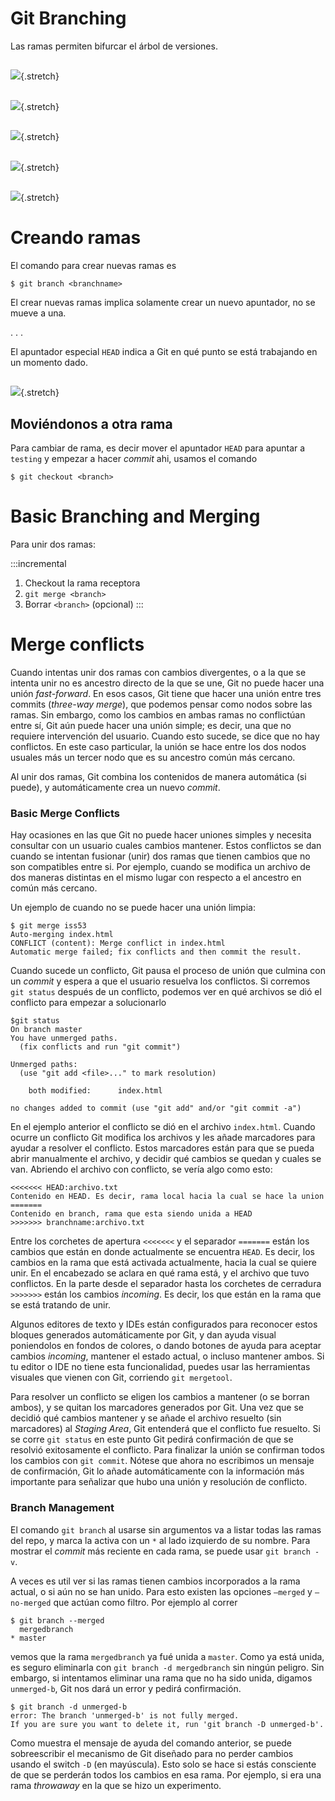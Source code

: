 # Git Branching

Las ramas permiten bifurcar el árbol de versiones.

##

![](figs/timeline1.png){.stretch}

##

![](figs/timeline2.png){.stretch}

##

![](figs/timeline3.png){.stretch}

##

![](figs/timeline4.png){.stretch}

##

![](figs/timeline5.png){.stretch}

# Creando ramas

El comando para crear nuevas ramas es

    $ git branch <branchname>

El crear nuevas ramas implica solamente crear un nuevo apuntador, no
se mueve a una.

. . .

El apuntador especial `HEAD` indica a Git en qué punto se está
trabajando en un momento dado.

##

![](figs/head-to-master.png){.stretch}

## Moviéndonos a otra rama

Para cambiar de rama, es decir mover el apuntador `HEAD` para apuntar a
`testing` y empezar a hacer *commit* ahi, usamos el comando

    $ git checkout <branch>

# Basic Branching and Merging

Para unir dos ramas:

:::incremental
1. Checkout la rama receptora
2. `git merge <branch>`
3. Borrar `<branch>` (opcional)
:::

# Merge conflicts

Cuando intentas unir dos ramas con cambios divergentes, o a la que se
intenta unir no es ancestro directo de la que se une, Git no puede hacer
una unión *fast-forward*. En esos casos, Git tiene que hacer una unión
entre tres commits (*three-way merge*), que podemos pensar como nodos
sobre las ramas. Sin embargo, como los cambios en ambas ramas no
conflictúan entre sí, Git aún puede hacer una unión simple; es decir,
una que no requiere intervención del usuario. Cuando esto sucede, se
dice que no hay conflictos. En este caso particular, la unión se hace
entre los dos nodos usuales más un tercer nodo que es su ancestro común
más cercano.

Al unir dos ramas, Git combina los contenidos de manera automática (si
puede), y automáticamente crea un nuevo *commit*.

### Basic Merge Conflicts

Hay ocasiones en las que Git no puede hacer uniones simples y necesita
consultar con un usuario cuales cambios mantener. Estos conflictos se
dan cuando se intentan fusionar (unir) dos ramas que tienen cambios que
no son compatibles entre si. Por ejemplo, cuando se modifica un archivo
de dos maneras distintas en el mismo lugar con respecto a el ancestro en
común más cercano.

Un ejemplo de cuando no se puede hacer una unión limpia:

    $ git merge iss53
    Auto-merging index.html
    CONFLICT (content): Merge conflict in index.html
    Automatic merge failed; fix conflicts and then commit the result.

Cuando sucede un conflicto, Git pausa el proceso de unión que culmina
con un *commit* y espera a que el usuario resuelva los conflictos. Si
corremos `git status` después de un conflicto, podemos ver en qué
archivos se dió el conflicto para empezar a solucionarlo

    $git status
    On branch master
    You have unmerged paths.
      (fix conflicts and run "git commit")

    Unmerged paths:
      (use "git add <file>..." to mark resolution)

        both modified:      index.html

    no changes added to commit (use "git add" and/or "git commit -a")

En el ejemplo anterior el conflicto se dió en el archivo `index.html`.
Cuando ocurre un conflicto Git modifica los archivos y les añade
marcadores para ayudar a resolver el conflicto. Estos marcadores están
para que se pueda abrir manualmente el archivo, y decidir qué cambios se
quedan y cuales se van. Abriendo el archivo con conflicto, se vería algo
como esto:

    <<<<<<< HEAD:archivo.txt
    Contenido en HEAD. Es decir, rama local hacia la cual se hace la union
    =======
    Contenido en branch, rama que esta siendo unida a HEAD
    >>>>>>> branchname:archivo.txt

Entre los corchetes de apertura `<<<<<<<` y el separador `=======` están
los cambios que están en donde actualmente se encuentra `HEAD`. Es
decir, los cambios en la rama que está activada actualmente, hacia la
cual se quiere unir. En el encabezado se aclara en qué rama está, y el
archivo que tuvo conflictos. En la parte desde el separador hasta los
corchetes de cerradura `>>>>>>>` están los cambios *incoming*. Es decir,
los que están en la rama que se está tratando de unir.

Algunos editores de texto y IDEs están configurados para reconocer estos
bloques generados automáticamente por Git, y dan ayuda visual
poniendolos en fondos de colores, o dando botones de ayuda para aceptar
cambios *incoming*, mantener el estado actual, o incluso mantener ambos.
Si tu editor o IDE no tiene esta funcionalidad, puedes usar las
herramientas visuales que vienen con Git, corriendo `git mergetool`.

Para resolver un conflicto se eligen los cambios a mantener (o se borran
ambos), y se quitan los marcadores generados por Git. Una vez que se
decidió qué cambios mantener y se añade el archivo resuelto (sin
marcadores) al *Staging Area*, Git entenderá que el conflicto fue
resuelto. Si se corre `git status` en este punto Git pedirá confirmación
de que se resolvió exitosamente el conflicto. Para finalizar la unión se
confirman todos los cambios con `git commit`. Nótese que ahora no
escribimos un mensaje de confirmación, Git lo añade automáticamente con
la información más importante para señalizar que hubo una unión y
resolución de conflicto.

### Branch Management

El comando `git branch` al usarse sin argumentos va a listar todas las
ramas del repo, y marca la activa con un `*` al lado izquierdo de su
nombre. Para mostrar el *commit* más reciente en cada rama, se puede
usar `git branch -v`.

A veces es util ver si las ramas tienen cambios incorporados a la rama
actual, o si aún no se han unido. Para esto existen las opciones
`–merged` y `–no-merged` que actúan como filtro. Por ejemplo al correr

    $ git branch --merged
      mergedbranch
    * master

vemos que la rama `mergedbranch` ya fué unida a `master`. Como ya está
unida, es seguro eliminarla con `git branch -d mergedbranch` sin ningún
peligro. Sin embargo, si intentamos eliminar una rama que no ha sido
unida, digamos `unmerged-b`, Git nos dará un error y pedirá
confirmación.

    $ git branch -d unmerged-b
    error: The branch 'unmerged-b' is not fully merged.
    If you are sure you want to delete it, run 'git branch -D unmerged-b'.

Como muestra el mensaje de ayuda del comando anterior, se puede
sobreescribir el mecanismo de Git diseñado para no perder cambios usando
el switch `-D` (en mayúscula). Esto solo se hace si estás consciente de
que se perderán todos los cambios en esa rama. Por ejemplo, si era una
rama *throwaway* en la que se hizo un experimento.

